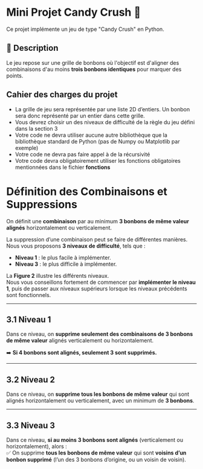   # Mini Projet Candy Crush 🍬

Ce projet implémente un jeu de type "Candy Crush" en Python.

## 📌 Description
Le jeu repose sur une grille de bonbons où l'objectif est d'aligner des combinaisons d'au moins **trois bonbons identiques** pour marquer des points.

## Cahier des charges du projet
+ La grille de jeu sera représentée par une liste 2D d’entiers. Un bonbon sera donc représenté
  par un entier dans cette grille.
+ Vous devrez choisir un des niveaux de difficulté de la règle du jeu défini dans la section 3
+ Votre code ne devra utiliser aucune autre bibliothèque que la bibliothèque standard de Python
  (pas de Numpy ou Matplotlib par exemple)
+ Votre code ne devra pas faire appel à de la récursivité
+  Votre code devra obligatoirement utiliser les fonctions obligatoires mentionnées dans le fichier **fonctions**


# Définition des Combinaisons et Suppressions

On définit une **combinaison** par au minimum **3 bonbons de même valeur alignés** horizontalement ou verticalement.

La suppression d’une combinaison peut se faire de différentes manières. Nous vous proposons **3 niveaux de difficulté**, tels que :
+ **Niveau 1** : le plus facile à implémenter.
+ **Niveau 3** : le plus difficile à implémenter.

La **Figure 2** illustre les différents niveaux.  
Nous vous conseillons fortement de commencer par **implémenter le niveau 1**, puis de passer aux niveaux supérieurs lorsque les niveaux précédents sont fonctionnels.

---

## 3.1 Niveau 1
Dans ce niveau, on **supprime seulement des combinaisons de 3 bonbons de même valeur** alignés verticalement ou horizontalement.  

➡️ **Si 4 bonbons sont alignés, seulement 3 sont supprimés.**

---

## 3.2 Niveau 2
Dans ce niveau, on **supprime tous les bonbons de même valeur** qui sont alignés horizontalement ou verticalement, avec un minimum de **3 bonbons**.

---

## 3.3 Niveau 3
Dans ce niveau, **si au moins 3 bonbons sont alignés** (verticalement ou horizontalement), alors :  
✅ On supprime **tous les bonbons de même valeur** qui sont **voisins d’un bonbon supprimé** (l’un des 3 bonbons d’origine, ou un voisin de voisin).
